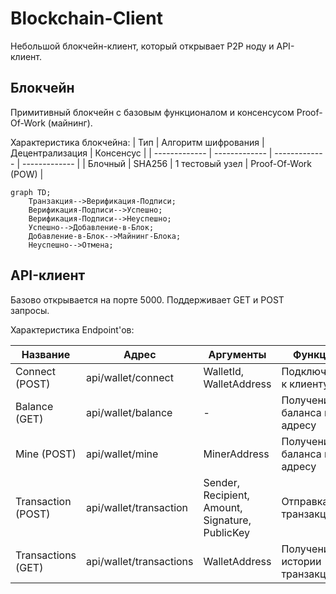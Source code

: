 # Blockchain-Client
Небольшой блокчейн-клиент, который открывает P2P ноду и API-клиент. 

## Блокчейн
Примитивный блокчейн с базовым функционалом и консенсусом Proof-Of-Work (майнинг).

Характеристика блокчейна:
| Тип | Алгоритм шифрования | Децентрализация | Консенсус |
| ------------- | ------------- | ------------- | ------------- |
| Блочный | SHA256 | 1 тестовый узел | Proof-Of-Work (POW) |

```mermaid
graph TD;
    Транзакция-->Верификация-Подписи;
    Верификация-Подписи-->Успешно;
    Верификация-Подписи-->Неуспешно;
    Успешно-->Добавление-в-Блок;
    Добавление-в-Блок-->Майнинг-Блока;
    Неуспешно-->Отмена;
```

## API-клиент
Базово открывается на порте 5000. Поддерживает GET и POST запросы. 

Характеристика Endpoint'ов: 

| Название  | Адрес | Аргументы | Функция |
| ------------- | ------------- | ------------- | ------------- |
| Connect (POST)  | api/wallet/connect  | WalletId, WalletAddress | Подключение к клиенту |
| Balance (GET)  | api/wallet/balance  | - | Получение баланса по адресу |
| Mine (POST)  | api/wallet/mine | MinerAddress | Получение баланса по адресу |
| Transaction (POST)  | api/wallet/transaction  | Sender, Recipient, Amount, Signature, PublicKey | Отправка транзакции |
| Transactions (GET)  | api/wallet/transactions  | WalletAddress | Получение истории транзакций |

